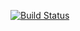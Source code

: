 [![Build Status](https://travis-ci.org/jtuck15/ecommerce-mini-django-project.svg?branch=master)](https://travis-ci.org/jtuck15/ecommerce-mini-django-project)